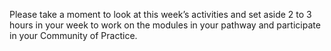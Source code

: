 Please take a moment to look at this week’s activities and set aside 2 to 3 hours in your week to work on the modules in your pathway and participate in your Community of Practice. 
